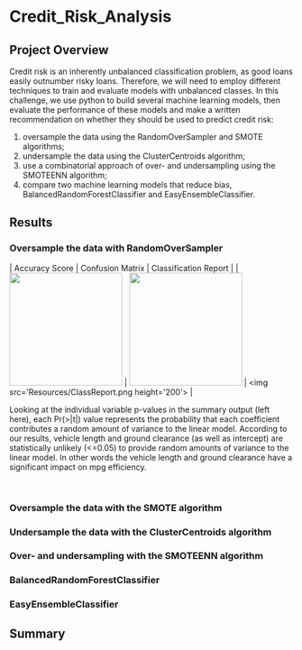 # Credit_Risk_Analysis

## Project Overview

Credit risk is an inherently unbalanced classification problem, as good loans easily outnumber risky loans. Therefore, we will need to employ different techniques to train and evaluate models with unbalanced classes. In this challenge, we use python to build several machine learning models, then evaluate the performance of these models and make a written recommendation on whether they should be used to predict credit risk:

1. oversample the data using the RandomOverSampler and SMOTE algorithms;
2. undersample the data using the ClusterCentroids algorithm;
3. use a combinatorial approach of over- and undersampling using the SMOTEENN algorithm;
4. compare two machine learning models that reduce bias, BalancedRandomForestClassifier and EasyEnsembleClassifier.


## Results

### Oversample the data with RandomOverSampler

| Accuracy Score | Confusion Matrix | Classification Report |
| <img src='Resources/AccScore.png' height='200'> | <img src='Resources/ConfMatrix.png' height='200'> | <img src='Resources/ClassReport.png height='200'> |

Looking at the individual variable p-values in the summary output (left here), each Pr(>|t|) value represents the probability that each coefficient contributes a random amount of variance to the linear model. According to our results, vehicle length and ground clearance (as well as intercept) are statistically unlikely (<=0.05) to provide random amounts of variance to the linear model. In other words the vehicle length and ground clearance have a significant impact on mpg efficiency.

<br clear="left"/>

### Oversample the data with the SMOTE algorithm


### Undersample the data with the ClusterCentroids algorithm


### Over- and undersampling with the SMOTEENN algorithm


### BalancedRandomForestClassifier


### EasyEnsembleClassifier



## Summary

